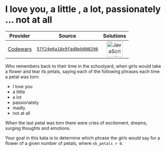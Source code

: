 [_metadata_:generated]: - "true"

# I love you, a little , a lot, passionately ... not at all

<!-- INFO TABLE BEGIN -->

| Provider                                        | Source                                                                               | Solutions                                                                                                                                                    |
| :---------------------------------------------: | :----------------------------------------------------------------------------------: | :----------------------------------------------------------------------------------------------------------------------------------------------------------: |
| [Codewars](../../../docs/providers/Codewars.md) | [`57f24e6a18e9fad8eb000296`](https://www.codewars.com/kata/57f24e6a18e9fad8eb000296) | [<img src="https://res.cloudinary.com/rascaltwo/image/upload/v1631924076/javascript_ehszr7.svg" alt="JavaScript" title="JavaScript" width="50" />](solve.js) |

<!-- INFO TABLE END -->

Who remembers back to their time in the schoolyard, when girls would take a flower and tear its petals, saying each of the following phrases each time a petal was torn:

- I love you
- a little
- a lot
- passionately
- madly
- not at all

When the last petal was torn there were cries of excitement, dreams, surging thoughts and emotions.

Your goal in this kata is to determine which phrase the girls would say for a flower of a given number of petals, where `nb_petals > 0`.
